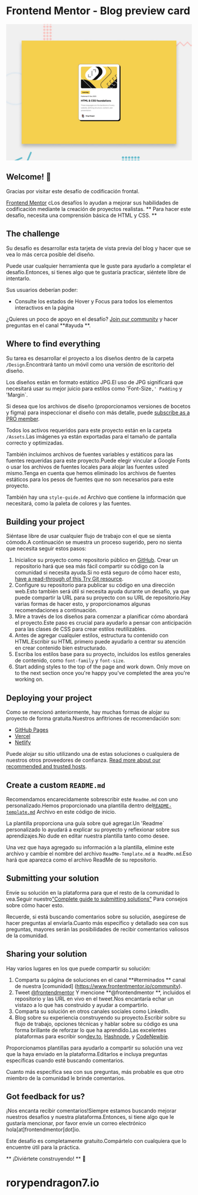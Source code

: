 # Frontend Mentor - Blog preview card

![Design preview for the Blog preview card coding challenge](./design/desktop-preview.jpg)

## Welcome! 👋

Gracias por visitar este desafío de codificación frontal.

[Frontend Mentor](https://www.frontendmentor.io) cLos desafíos lo ayudan a mejorar sus habilidades de codificación mediante la creación de proyectos realistas.
** Para hacer este desafío, necesita una comprensión básica de HTML y CSS. **

## The challenge

Su desafío es desarrollar esta tarjeta de vista previa del blog y hacer que se vea lo más cerca posible del diseño.

Puede usar cualquier herramienta que le guste para ayudarlo a completar el desafío.Entonces, si tienes algo que te gustaría practicar, siéntete libre de intentarlo.

Sus usuarios deberían poder:

- Consulte los estados de Hover y Focus para todos los elementos interactivos en la página

¿Quieres un poco de apoyo en el desafío? [Join our community](https://www.frontendmentor.io/community) y hacer preguntas en el canal **#ayuda **.

## Where to find everything

Su tarea es desarrollar el proyecto a los diseños dentro de la carpeta `/Design`.Encontrará tanto un móvil como una versión de escritorio del diseño.

Los diseños están en formato estático JPG.El uso de JPG significará que necesitará usar su mejor juicio para estilos como 'Font-Size`,' Padding` y 'Margin`.

Si desea que los archivos de diseño (proporcionamos versiones de bocetos y figma) para inspeccionar el diseño con más detalle, puede [subscribe as a PRO member](https://www.frontendmentor.io/pro).

Todos los activos requeridos para este proyecto están en la carpeta `/Assets`.Las imágenes ya están exportadas para el tamaño de pantalla correcto y optimizadas.

También incluimos archivos de fuentes variables y estáticos para las fuentes requeridas para este proyecto.Puede elegir vincular a Google Fonts o usar los archivos de fuentes locales para alojar las fuentes usted mismo.Tenga en cuenta que hemos eliminado los archivos de fuentes estáticos para los pesos de fuentes que no son necesarios para este proyecto.

También hay una `style-guide.md` Archivo que contiene la información que necesitará, como la paleta de colores y las fuentes.

## Building your project

Siéntase libre de usar cualquier flujo de trabajo con el que se sienta cómodo.A continuación se muestra un proceso sugerido, pero no sienta que necesita seguir estos pasos:

1. Inicialice su proyecto como repositorio público en [GitHub](https://github.com/). Crear un repositorio hará que sea más fácil compartir su código con la comunidad si necesita ayuda.Si no está seguro de cómo hacer esto, [have a read-through of this Try Git resource](https://try.github.io/).
2. Configure su repositorio para publicar su código en una dirección web.Esto también será útil si necesita ayuda durante un desafío, ya que puede compartir la URL para su proyecto con su URL de repositorio.Hay varias formas de hacer esto, y proporcionamos algunas recomendaciones a continuación.
3. Mire a través de los diseños para comenzar a planificar cómo abordará el proyecto.Este paso es crucial para ayudarlo a pensar con anticipación para las clases de CSS para crear estilos reutilizables.
4. Antes de agregar cualquier estilos, estructura tu contenido con HTML.Escribir su HTML primero puede ayudarlo a centrar su atención en crear contenido bien estructurado.
5. Escriba los estilos base para su proyecto, incluidos los estilos generales de contenido, como `font-family` y `font-size`.
6. Start adding styles to the top of the page and work down. Only move on to the next section once you're happy you've completed the area you're working on.

## Deploying your project

Como se mencionó anteriormente, hay muchas formas de alojar su proyecto de forma gratuita.Nuestros anfitriones de recomendación son:

- [GitHub Pages](https://pages.github.com/)
- [Vercel](https://vercel.com/)
- [Netlify](https://www.netlify.com/)

Puede alojar su sitio utilizando una de estas soluciones o cualquiera de nuestros otros proveedores de confianza. [Read more about our recommended and trusted hosts](https://medium.com/frontend-mentor/frontend-mentor-trusted-hosting-providers-bf000dfebe).

## Create a custom `README.md`

Recomendamos encarecidamente sobrescribir este `Readme.md` con uno personalizado.Hemos proporcionado una plantilla dentro del[`README-template.md`](./README-template.md) Archivo en este código de inicio.

La plantilla proporciona una guía sobre qué agregar.Un 'Readme` personalizado lo ayudará a explicar su proyecto y reflexionar sobre sus aprendizajes.No dude en editar nuestra plantilla tanto como desee.

Una vez que haya agregado su información a la plantilla, elimine este archivo y cambie el nombre del archivo `ReadMe-Template.md` a` ReadMe.md`.Eso hará que aparezca como el archivo ReadMe de su repositorio.

## Submitting your solution

Envíe su solución en la plataforma para que el resto de la comunidad lo vea.Seguir nuestro["Complete guide to submitting solutions"](https://medium.com/frontend-mentor/a-complete-guide-to-submitting-solutions-on-frontend-mentor-ac6384162248) Para consejos sobre cómo hacer esto.

Recuerde, si está buscando comentarios sobre su solución, asegúrese de hacer preguntas al enviarla.Cuanto más específico y detallado sea con sus preguntas, mayores serán las posibilidades de recibir comentarios valiosos de la comunidad.

## Sharing your solution

Hay varios lugares en los que puede compartir su solución:

1. Comparta su página de soluciones en el canal **#terminados ** canal de nuestra [comunidad] (https://www.frontentmentor.io/community).
2. Tweet [@frontendmentor](https://twitter.com/frontendmentor) Y mencione **@frontendmentor **, incluidos el repositorio y las URL en vivo en el tweet.Nos encantaría echar un vistazo a lo que has construido y ayudar a compartirlo.
3. Comparta su solución en otros canales sociales como LinkedIn.
4. Blog sobre su experiencia construyendo su proyecto.Escribir sobre su flujo de trabajo, opciones técnicas y hablar sobre su código es una forma brillante de reforzar lo que ha aprendido.Las excelentes plataformas para escribir son[dev.to](https://dev.to/), [Hashnode](https://hashnode.com/), y [CodeNewbie](https://community.codenewbie.org/).

Proporcionamos plantillas para ayudarlo a compartir su solución una vez que la haya enviado en la plataforma.Editarlos e incluya preguntas específicas cuando esté buscando comentarios.

Cuanto más específica sea con sus preguntas, más probable es que otro miembro de la comunidad le brinde comentarios.

## Got feedback for us?

¡Nos encanta recibir comentarios!Siempre estamos buscando mejorar nuestros desafíos y nuestra plataforma.Entonces, si tiene algo que le gustaría mencionar, por favor envíe un correo electrónico hola[at]frontendmentor[dot]io.

Este desafío es completamente gratuito.Compártelo con cualquiera que lo encuentre útil para la práctica.

** ¡Diviértete construyendo! ** 🚀
# rorypendragon7.io